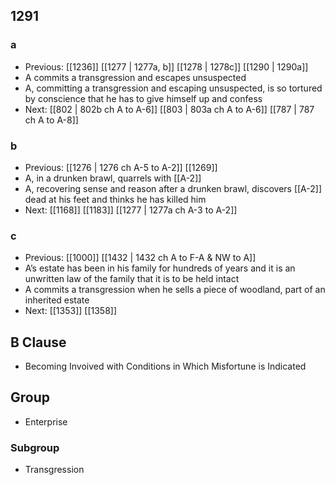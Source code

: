 ## 1291
### a
- Previous: [[1236]] [[1277 | 1277a, b]] [[1278 | 1278c]] [[1290 | 1290a]] 
- A commits a transgression and escapes unsuspected
- A, committing a transgression and escaping unsuspected, is so tortured by conscience that he has to give himself up and confess
- Next: [[802 | 802b ch A to A-6]] [[803 | 803a ch A to A-6]] [[787 | 787 ch A to A-8]] 

### b
- Previous: [[1276 | 1276 ch A-5 to A-2]] [[1269]] 
- A, in a drunken brawl, quarrels with [[A-2]]
- A, recovering sense and reason after a drunken brawl, discovers [[A-2]] dead at his feet and thinks he has killed him
- Next: [[1168]] [[1183]] [[1277 | 1277a ch A-3 to A-2]] 

### c
- Previous: [[1000]] [[1432 | 1432 ch A to F-A &amp; NW to A]] 
- A’s estate has been in his family for hundreds of years and it is an unwritten law of the family that it is to be held intact
- A commits a transgression when he sells a piece of woodland, part of an inherited estate
- Next: [[1353]] [[1358]] 

## B Clause
- Becoming Invoived with Conditions in Which Misfortune is Indicated

## Group
- Enterprise

### Subgroup
- Transgression

